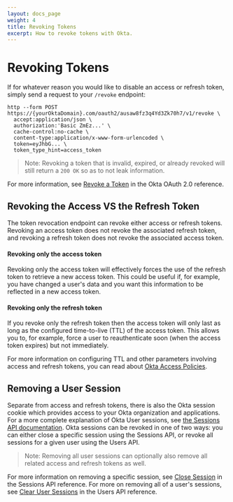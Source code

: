 ```yaml
---
layout: docs_page
weight: 4
title: Revoking Tokens
excerpt: How to revoke tokens with Okta.
---
```


# Revoking Tokens

If for whatever reason you would like to disable an access or refresh token, simply send a request to your `/revoke` endpoint:

```
http --form POST https://{yourOktaDomain}.com/oauth2/ausaw8fz3q4Yd3Zk70h7/v1/revoke \
  accept:application/json \
  authorization:'Basic ZmEz...' \
  cache-control:no-cache \
  content-type:application/x-www-form-urlencoded \
  token=eyJhbG... \
  token_type_hint=access_token
```

> Note: Revoking a token that is invalid, expired, or already revoked will still return a `200 OK` so as to not leak information.

For more information, see [Revoke a Token](https://developer.okta.com/docs/api/resources/oauth2.html#revoke-a-token) in the Okta OAuth 2.0 reference.

## Revoking the Access VS the Refresh Token

The token revocation endpoint can revoke either access or refresh tokens. Revoking an access token does not revoke the associated refresh token, and revoking a refresh token does not revoke the associated access token. 

#### Revoking only the access token

Revoking only the access token will effectively forces the use of the refresh token to retrieve a new access token. This could be useful if, for example, you have changed a user's data and you want this information to be reflected in a new access token.

#### Revoking only the refresh token 

If you revoke only the refresh token then the access token will only last as long as the configured time-to-live (TTL) of the access token. This allows you to, for example, force a user to reauthenticate soon (when the access token expires) but not immediately. 

For more information on configuring TTL and other parameters involving access and refresh tokens, you can read about [Okta Access Policies](https://developer.okta.com/standards/OAuth/index#access-policies).

## Removing a User Session

Separate from access and refresh tokens, there is also the Okta session cookie which provides access to your Okta organization and applications. For a more complete explanation of Okta User sessions, see [the Sessions API documentation](https://developer.okta.com/docs/api/resources/sessions.html). Okta sessions can be revoked in one of two ways: you can either close a specific session using the Sessions API, or revoke all sessions for a given user using the Users API. 

> Note: Removing all user sessions can optionally also remove all related access and refresh tokens as well.

For more information on removing a specific session, see [Close Session](https://developer.okta.com/docs/api/resources/sessions.html#close-session) in the Sessions API reference. For more on removing all of a user's sessions, see [Clear User Sessions](https://developer.okta.com/docs/api/resources/users.html#clear-user-sessions) in the Users API reference.


